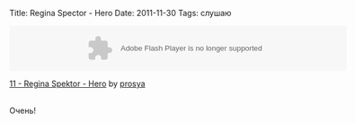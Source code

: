 Title: Regina Spector - Hero
Date: 2011-11-30
Tags: слушаю

<div class="text"><object height="81" width="600"> <param name="movie" value="https://player.soundcloud.com/player.swf?url=http%3A%2F%2Fapi.soundcloud.com%2Ftracks%2F5798994&amp;show_comments=false&amp;auto_play=false&amp;color=000000"></param> <param name="allowscriptaccess" value="always"></param> <param name="wmode" value="opaque"></param><embed allowscriptaccess="always" height="81" src="https://player.soundcloud.com/player.swf?url=http%3A%2F%2Fapi.soundcloud.com%2Ftracks%2F5798994&amp;show_comments=false&amp;auto_play=false&amp;color=000000" type="application/x-shockwave-flash" width="600"></embed> </object>  <p> <span><a href="http://soundcloud.com/prosya/11-regina-spektor-hero">11 - Regina Spektor - Hero</a> by <a href="http://soundcloud.com/prosya">prosya</a></span></p><br />
Очень!</div>